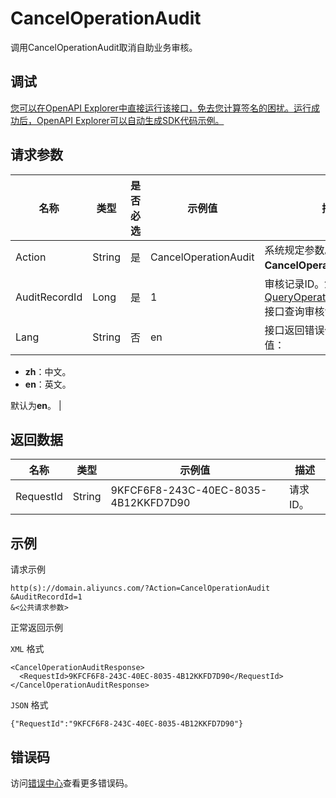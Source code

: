 # CancelOperationAudit

调用CancelOperationAudit取消自助业务审核。

## 调试

[您可以在OpenAPI Explorer中直接运行该接口，免去您计算签名的困扰。运行成功后，OpenAPI Explorer可以自动生成SDK代码示例。](https://api.aliyun.com/#product=Domain&api=CancelOperationAudit&type=RPC&version=2018-01-29)

## 请求参数

|名称|类型|是否必选|示例值|描述|
|--|--|----|---|--|
|Action|String|是|CancelOperationAudit|系统规定参数。取值：**CancelOperationAudit**。 |
|AuditRecordId|Long|是|1|审核记录ID。您可以通过[QueryOperationAuditInfoList](~~172568~~)接口查询审核记录ID。 |
|Lang|String|否|en|接口返回错误信息语言。取值：

 -   **zh**：中文。
-   **en**：英文。

 默认为**en**。 |

## 返回数据

|名称|类型|示例值|描述|
|--|--|---|--|
|RequestId|String|9KFCF6F8-243C-40EC-8035-4B12KKFD7D90|请求ID。 |

## 示例

请求示例

```
http(s)://domain.aliyuncs.com/?Action=CancelOperationAudit
&AuditRecordId=1
&<公共请求参数>
```

正常返回示例

`XML` 格式

```
<CancelOperationAuditResponse>
  <RequestId>9KFCF6F8-243C-40EC-8035-4B12KKFD7D90</RequestId>
</CancelOperationAuditResponse>
```

`JSON` 格式

```
{"RequestId":"9KFCF6F8-243C-40EC-8035-4B12KKFD7D90"}
```

## 错误码

访问[错误中心](https://error-center.aliyun.com/status/product/Domain)查看更多错误码。

